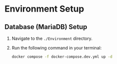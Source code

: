 # Environment Setup

## Database (MariaDB) Setup

1. Navigate to the `./Environment` directory.
2. Run the following command in your terminal:

   ```bash
   docker compose -f docker-compose.dev.yml up -d
